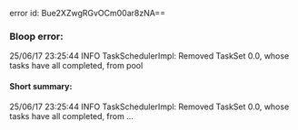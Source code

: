 error id: Bue2XZwgRGvOCm00ar8zNA==
### Bloop error:

25/06/17 23:25:44 INFO TaskSchedulerImpl: Removed TaskSet 0.0, whose tasks have all completed, from pool
#### Short summary: 

25/06/17 23:25:44 INFO TaskSchedulerImpl: Removed TaskSet 0.0, whose tasks have all completed, from ...